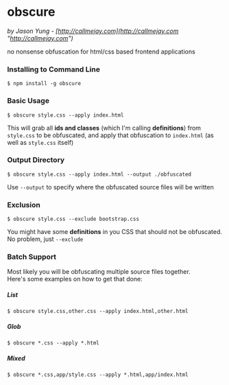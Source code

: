 # obscure
*by Jason Yung - [http://callmejay.com](http://callmejay.com "http://callmejay.com")*

no nonsense obfuscation for html/css based frontend applications

### Installing to Command Line

	$ npm install -g obscure

### Basic Usage
	
	$ obscure style.css --apply index.html

This will grab all **ids and classes** (which I'm calling **definitions**) from `style.css` to be obfuscated, and apply that obfuscation to `index.html` (as well as `style.css` itself)

### Output Directory

	$ obscure style.css --apply index.html --output ./obfuscated
Use `--output` to specify where the obfuscated source files will be written

### Exclusion 

	$ obscure style.css --exclude bootstrap.css

You might have some **definitions** in you CSS that should not be obfuscated.  No problem, just `--exclude`

### Batch Support	
Most likely you will be obfuscating multiple source files together.  
Here's some examples on how to get that done:

##### List
	
	$ obscure style.css,other.css --apply index.html,other.html

##### Glob

	$ obscure *.css --apply *.html

##### Mixed

	$ obscure *.css,app/style.css --apply *.html,app/index.html
